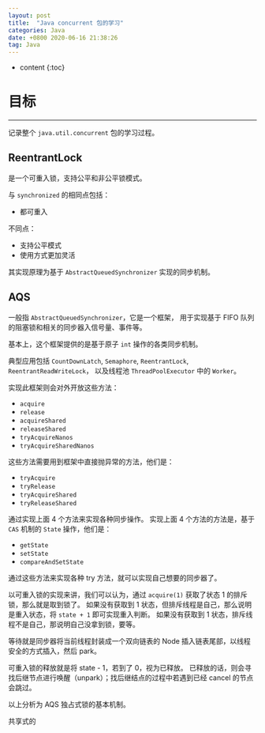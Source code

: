 ```yaml
---
layout: post
title:  "Java concurrent 包的学习"
categories: Java
date: +0800 2020-06-16 21:38:26
tag: Java
---
```


* content
{:toc}

# 目标
--------------
记录整个 `java.util.concurrent` 包的学习过程。

## ReentrantLock
是一个可重入锁，支持公平和非公平锁模式。

与 `synchronized` 的相同点包括：
- 都可重入

不同点：
- 支持公平模式
- 使用方式更加灵活

其实现原理为基于 `AbstractQueuedSynchronizer` 实现的同步机制。

## AQS
一般指 `AbstractQueuedSynchronizer`，它是一个框架，
用于实现基于 FIFO 队列的阻塞锁和相关的同步器入信号量、事件等。

基本上，这个框架提供的是基于原子 `int` 操作的各类同步机制。

典型应用包括 `CountDownLatch`, `Semaphore`, `ReentrantLock`, `ReentrantReadWriteLock`，
以及线程池 `ThreadPoolExecutor` 中的 `Worker`。

实现此框架则会对外开放这些方法：
- `acquire`
- `release`
- `acquireShared`
- `releaseShared`
- `tryAcquireNanos`
- `tryAcquireSharedNanos`

这些方法需要用到框架中直接抛异常的方法，他们是：
- `tryAcquire`
- `tryRelease`
- `tryAcquireShared`
- `tryReleaseShared`

通过实现上面 4 个方法来实现各种同步操作。
实现上面 4 个方法的方法是，基于 `CAS` 机制的 `State` 操作，他们是：
- `getState`
- `setState`
- `compareAndSetState`

通过这些方法来实现各种 try 方法，就可以实现自己想要的同步器了。

以可重入锁的实现来讲，我们可以认为，通过 `acquire(1)` 获取了状态 1 的排斥锁，那么就是取到锁了。
如果没有获取到 1 状态，但排斥线程是自己，那么说明是重入状态，将 `state + 1` 即可实现重入判断。
如果没有获取到 1 状态，排斥线程不是自己，那说明自己没拿到锁，要等。

等待就是同步器将当前线程封装成一个双向链表的 Node 插入链表尾部，以线程安全的方式插入，然后 park。

可重入锁的释放就是将 state - 1，若到了 0，视为已释放。
已释放的话，则会寻找后继节点进行唤醒（unpark）；找后继结点的过程中若遇到已经 cancel 的节点会跳过。

以上分析为 AQS 独占式锁的基本机制。

共享式的
